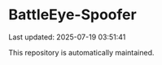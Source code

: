 # BattleEye-Spoofer

Last updated: 2025-07-19 03:51:41

This repository is automatically maintained.

